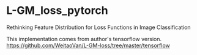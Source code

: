 # L-GM_loss_pytorch
Rethinking Feature Distribution for Loss Functions in Image Classification

This implementation comes from author's tensorflow version. https://github.com/WeitaoVan/L-GM-loss/tree/master/tensorflow
